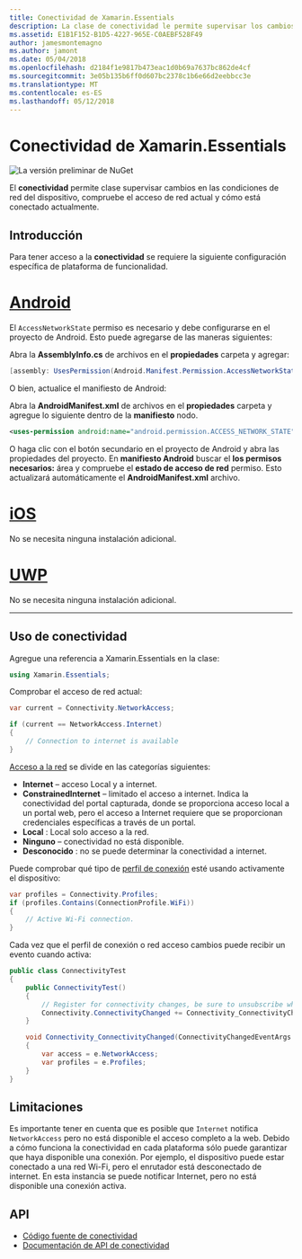 ```yaml
---
title: Conectividad de Xamarin.Essentials
description: La clase de conectividad le permite supervisar los cambios en las condiciones de red del dispositivo, compruebe el acceso de red actual y cómo está conectado actualmente.
ms.assetid: E1B1F152-B1D5-4227-965E-C0AEBF528F49
author: jamesmontemagno
ms.author: jamont
ms.date: 05/04/2018
ms.openlocfilehash: d2184f1e9817b473eac1d0b69a7637bc862de4cf
ms.sourcegitcommit: 3e05b135b6ff0d607bc2378c1b6e66d2eebbcc3e
ms.translationtype: MT
ms.contentlocale: es-ES
ms.lasthandoff: 05/12/2018
---
```

# <a name="xamarinessentials-connectivity"></a>Conectividad de Xamarin.Essentials

![La versión preliminar de NuGet](~/media/shared/pre-release.png)

El **conectividad** permite clase supervisar cambios en las condiciones de red del dispositivo, compruebe el acceso de red actual y cómo está conectado actualmente.

## <a name="getting-started"></a>Introducción

Para tener acceso a la **conectividad** se requiere la siguiente configuración específica de plataforma de funcionalidad.

# <a name="androidtabandroid"></a>[Android](#tab/android)

El `AccessNetworkState` permiso es necesario y debe configurarse en el proyecto de Android. Esto puede agregarse de las maneras siguientes:

Abra la **AssemblyInfo.cs** de archivos en el **propiedades** carpeta y agregar:

```csharp
[assembly: UsesPermission(Android.Manifest.Permission.AccessNetworkState)]
```

O bien, actualice el manifiesto de Android:

Abra la **AndroidManifest.xml** de archivos en el **propiedades** carpeta y agregue lo siguiente dentro de la **manifiesto** nodo.

```xml
<uses-permission android:name="android.permission.ACCESS_NETWORK_STATE" />
```

O haga clic con el botón secundario en el proyecto de Android y abra las propiedades del proyecto. En **manifiesto Android** buscar el **los permisos necesarios:** área y compruebe el **estado de acceso de red** permiso. Esto actualizará automáticamente el **AndroidManifest.xml** archivo.

# <a name="iostabios"></a>[iOS](#tab/ios)

No se necesita ninguna instalación adicional.

# <a name="uwptabuwp"></a>[UWP](#tab/uwp)

No se necesita ninguna instalación adicional.

-----

## <a name="using-connectivity"></a>Uso de conectividad

Agregue una referencia a Xamarin.Essentials en la clase:

```csharp
using Xamarin.Essentials;
```

Comprobar el acceso de red actual:

```csharp
var current = Connectivity.NetworkAccess;

if (current == NetworkAccess.Internet)
{
    // Connection to internet is available
}
```

[Acceso a la red](xref:Xamarin.Essentials.NetworkAccess) se divide en las categorías siguientes:

* **Internet** – acceso Local y a internet.
* **ConstrainedInternet** – limitado el acceso a internet. Indica la conectividad del portal capturada, donde se proporciona acceso local a un portal web, pero el acceso a Internet requiere que se proporcionan credenciales específicas a través de un portal.
* **Local** : Local solo acceso a la red.
* **Ninguno** – conectividad no está disponible.
* **Desconocido** : no se puede determinar la conectividad a internet.

Puede comprobar qué tipo de [perfil de conexión](xref:Xamarin.Essentials.ConnectionProfile) esté usando activamente el dispositivo:

```csharp
var profiles = Connectivity.Profiles;
if (profiles.Contains(ConnectionProfile.WiFi))
{
    // Active Wi-Fi connection.
}
```

Cada vez que el perfil de conexión o red acceso cambios puede recibir un evento cuando activa:

```csharp
public class ConnectivityTest
{
    public ConnectivityTest()
    {
        // Register for connectivity changes, be sure to unsubscribe when finished
        Connectivity.ConnectivityChanged += Connectivity_ConnectivityChanged;
    }

    void Connectivity_ConnectivityChanged(ConnectivityChangedEventArgs  e)
    {
        var access = e.NetworkAccess;
        var profiles = e.Profiles;
    }
}
```

## <a name="limitations"></a>Limitaciones

Es importante tener en cuenta que es posible que `Internet` notifica `NetworkAccess` pero no está disponible el acceso completo a la web. Debido a cómo funciona la conectividad en cada plataforma sólo puede garantizar que haya disponible una conexión. Por ejemplo, el dispositivo puede estar conectado a una red Wi-Fi, pero el enrutador está desconectado de internet. En esta instancia se puede notificar Internet, pero no está disponible una conexión activa.

## <a name="api"></a>API

* [Código fuente de conectividad](https://github.com/xamarin/Essentials/tree/master/Xamarin.Essentials/Connectivity)
* [Documentación de API de conectividad](xref:Xamarin.Essentials.Connectivity)
